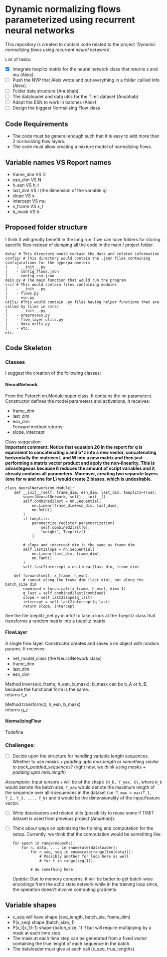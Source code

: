 # Dynamic normalizing flows parameterized using recurrent neural networks

This repository is created to contain code related to the project *'Dynamic normalizing flows using recurrent neural networks'*. 

List of tasks:
- [x] Integrate toeplitz matrix for the neural network class that returns s and mu (Aleix).
- [ ] Push the NVP that Aleix wrote and put everything in a folder callled info (Aleix).
- [ ] Folder data structure (Anubhab)
- [ ] The dataloader and data utils for the Timit dataset (Anubhab)
- [ ] Adapt the ESN to work in batches (Aleix)
- [ ] Design the biggest Normalizing Flow class

## Code Requirements
- The code must be general enough such that it is easy to add more than 2 normalizing flow layers.
- The code must allow creating a mixture model of normalizing flows.

## Variable names VS Report names
- frame_dim VS D  
- esn_dim VS N  
- h_esn VS h_t  
- last_dim VS l  (the dimension of the variable q)  
- slope VS s  
- intercept VS mu
- x_frame VS x_t  
- b_mask VS b  

## Proposed folder structure
I think it will greatly benefit in the long run if we can have folders for storing specific files instead of dumping all the code in the main / project folder.
```
data/ # This directory would contain the data and related information
config/ # This directory would contain the .json files containing configurations for the hyperparameters
|    - __init__.py
|    - config_flows.json
|    - config_esn.json
main.py # The main function that would run the program
src/ # This would contain files containing modules
|    - __init__.py
|    - flows.py
|    - esn.py
utils/ #This would contain .py files having helper functions that are called by files in /src/
|    - __init__.py
|    - preprocess.py
|    - flow_layer_utils.py
|    - data_utils.py
|    - etc.
etc.
```
## Code Skeleton
### Classes
I suggest the creation of the following classes:
#### NeuralNetwork
From the Pytorch nn.Module super class. It contains the nn parameters.  
Constructor defines the model parameters and activations, it receives:  
- frame_dim     
- last_dim  
- esn_dim      
Forward method returns:  
- slope, intercept

Class suggestion:  
**Important comment: Notice that equation 20 in the report for q is equivalent to concatenating x and b*z into a new vector, concatenating horizontally the matrices L and W into a new matrix and then just performing a matrix vector product and apply the non-linearity. This is advantegeous because it reduces the amount of script variables and it already contains all parameters. Moreover, creating two separate layers (one for w and one for L) would create 2 biases, which is undesirable.**  
```
class NeuralNetwork(nn.Module):
    def __init__(self, frame_dim, esn_dim, last_dim, toeplitz=True):
        super(NeuralNetwork, self).__init__()
        self.combined2last = nn.Sequential(
            nn.Linear(frame_dim+esn_dim, last_dim),
            nn.ReLU()
        )
        if toeplitz:
            parametrize.register_parametrization(
                self.combined2last[0], 
                "weight", Toeplitz()
            )        
        
        # slope and intercept dim is the same as frame dim
        self.last2slope = nn.Sequential(
            nn.Linear(last_dim, frame_dim),
            nn.Tanh()
        )
        self.last2intercept = nn.Linear(last_dim, frame_dim)
        
    def forward(self, x_frame, h_esn):
        # concat along the frame dim (last dim), not along the batch_size dim
        combined = torch.cat((x_frame, h_esn), dim=-1)  
        q_last = self.combined2last(combined)
        slope = self.last2slope(q_last)
        intercept = self.last2intercept(q_last)
        return slope, intercept
```
See the file toeplitz_net.py in info/ to take a look at the Toeplitz class that transforms a random matrix into a toeplitz matrix.

#### FlowLayer
A single flow layer.
Constructor creates and saves a nn object with random params. It receives:  
- net_model_class (the NeuralNetwork class)
- frame_dim     
- last_dim  
- esn_dim      

Method inverse(x_frame, h_esn, b_mask):
b_mask can be b_A or b_B, because the functional form is the same.  
returns f_x    

Method transform(z, h_esn, b_mask)    
returns g_z


#### NormalizingFlow
Todefine

### Challenges:
- [ ] Decide upon the structure for handling variable length sequences. Whether to use *masks + padding upto max.length* or *something similar to pack_padded_sequences*? (right now, we think using *masks + padding upto max.length*)  

*Assumption:* Input tensors `x` will be of the shape `(N_b, T_max, D)`, where `N_b` would denote the batch size, `T_max` would denote the maximum length of the sequence over all `N` sequences in the dataset (i.e. `T_max = max(T_1, T_2, T_3, ..., T_N)` and `D` would be the dimensionality of the input/feature vector.

- [ ] Write dataloaders and related utils (possibility to reuse some if TIMIT dataset is used from previous project (*Anubhab*)).

- [ ] Think about ways on optimizing the training and computation for the setup. Currently, we think that the computation would be something like:
    ```
    for epoch in range(nepochs):
        for n, data, ..., in enumerate(dataloader):
            for n_seq, seq in enumerate(range(len(data))):
                # Possibly another for loop here as well
                # for t in range(seq[1]):

            # do something here 
    ```
    *Update:* Due to memory concerns, it will be better to get batch-wise encodings from the echo state network while in the training loop since, the operation doesn't involve computing gradients. 

## Variable shapes

- x_seq will have shape (seq_length, batch_sie, frame_dim)
- P(x_seq) shape (batch_size, 1) 
- P(x_t|x_1:t-1) shape (batch_size, 1) !! but will require multiplying by a mask at each time step
- The mask at each time step can be generated from a fixed vector containing the true lenght of each sequence in the batch.
- The dataloader must give at each call (x_seq, true_lengths).


